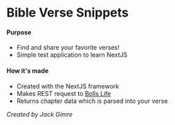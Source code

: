 # Bible Verse Snippets

#### Purpose
- Find and share your favorite verses!
- Simple test application to learn NextJS
#### How it's made
- Created with the NextJS framework
- Makes REST request to [Bolls Life](https://bolls.life/api/)
- Returns chapter data which is parsed into your verse

*Created by Jack Gimre*
